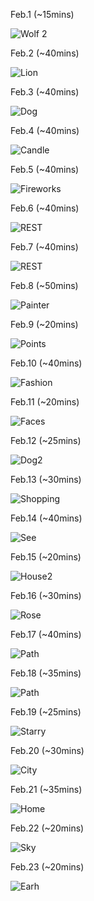 Feb.1 (~15mins)

![Wolf 2](1.jpg)

Feb.2 (~40mins)

![Lion](2.jpg)

Feb.3 (~40mins)

![Dog](3.jpg)

Feb.4 (~40mins)

![Candle](4.jpg)

Feb.5 (~40mins)

![Fireworks](5.jpg)

Feb.6 (~40mins)

![REST](6.jpg)

Feb.7 (~40mins)

![REST](7.jpg)

Feb.8 (~50mins)

![Painter](8.jpg)

Feb.9 (~20mins)

![Points](9.jpg)

Feb.10 (~40mins)

![Fashion](10.jpg)

Feb.11 (~20mins)

![Faces](11.jpg)

Feb.12 (~25mins)

![Dog2](12.jpg)

Feb.13 (~30mins)

![Shopping](13.jpg)

Feb.14 (~40mins)

![See](14.jpg)

Feb.15 (~20mins)

![House2](15.jpg)

Feb.16 (~30mins)

![Rose](16.jpg)

Feb.17 (~40mins)

![Path](17.jpg)

Feb.18 (~35mins)

![Path](18.jpg)

Feb.19 (~25mins)

![Starry](19.jpg)

Feb.20 (~30mins)

![City](20.jpg)

Feb.21 (~35mins)

![Home](21.jpg)

Feb.22 (~20mins)

![Sky](22.jpg)

Feb.23 (~20mins)

![Earh](20.jpg)


